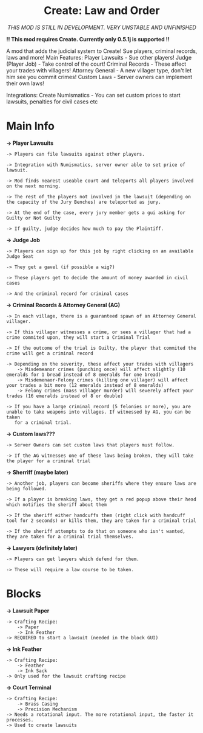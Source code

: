 <div align="center">
  <h1>Create: Law and Order</h1>

  <em>THIS MOD IS STILL IN DEVELOPMENT. VERY UNSTABLE AND UNFINISHED</em>
</div>

**!! This mod requires Create. Currently only 0.5.1j is supported !!**

A mod that adds the judicial system to Create! Sue players, criminal records, laws and more!
Main Features:
Player Lawsuits - Sue other players!
Judge (Player Job) - Take control of the court!
Criminal Records - These affect your trades with villagers!
Attorney General - A new villager type, don't let him see you commit crimes!
Custom Laws - Server owners can implement their own laws!

Integrations:
Create Numismatics - You can set custom prices to start lawsuits, penalties for civil cases etc


# Main Info

**-> Player Lawsuits**
	
 	-> Players can file lawsuits against other players.

	-> Integration with Numismatics, server owner able to set price of lawsuit.

	-> Mod finds nearest useable court and teleports all players involved on the next morning.

	-> The rest of the players not involved in the lawsuit (depending on the capacity of the Jury Benches) are teleported as jury.

	-> At the end of the case, every jury member gets a gui asking for Guilty or Not Guilty

	-> If guilty, judge decides how much to pay the Plaintiff.

**-> Judge Job**
	
	-> Players can sign up for this job by right clicking on an available Judge Seat

	-> They get a gavel (if possible a wig?)

	-> These players get to decide the amount of money awarded in civil cases

	-> And the criminal record for criminal cases

**-> Criminal Records & Attorney General (AG)**

	-> In each village, there is a guaranteed spawn of an Attorney General villager.

	-> If this villager witnesses a crime, or sees a villager that had a crime commited upon, they will start a Criminal Trial

	-> If the outcome of the trial is Guilty, the player that commited the crime will get a criminal record

	-> Depending on the severity, these affect your trades with villagers
		-> Misdemeanor crimes (punching once) will affect slightly (10 emeralds for 1 bread instead of 8 emeralds for one bread)
		-> Misdemenaor-Felony crimes (killing one villager) will affect your trades a bit more (12 emeralds instead of 8 emeralds)
		-> Felony crimes (mass villager murder) will severely affect your trades (16 emeralds instead of 8 or double)

	-> If you have a large criminal record (5 felonies or more), you are unable to take weapons into villages. If witnessed by AG, you can be taken
	   for a criminal trial.

**-> Custom laws???**

	-> Server Owners can set custom laws that players must follow.

	-> If the AG witnesses one of these laws being broken, they will take the player for a criminal trial
	
**-> Sherriff (maybe later)**

	-> Another job, players can become sheriffs where they ensure laws are being followed.
	
	-> If a player is breaking laws, they get a red popup above their head which notifies the sheriff about them

	-> If the sheriff either handcuffs them (right click with handcuff tool for 2 seconds) or kills them, they are taken for a criminal trial

	-> If the sheriff attempts to do that on someone who isn't wanted, they are taken for a criminal trial themselves.

**-> Lawyers (definitely later)**

	-> Players can get lawyers which defend for them.
	
	-> These will require a law course to be taken.

# Blocks
**-> Lawsuit Paper**

	-> Crafting Recipe:
		-> Paper
		-> Ink Feather
	-> REQUIRED to start a lawsuit (needed in the block GUI)
**-> Ink Feather**

	-> Crafting Recipe:
		-> Feather
		-> Ink Sack
	-> Only used for the lawsuit crafting recipe
**-> Court Terminal**

	-> Crafting Recipe:
		-> Brass Casing
		-> Precision Mechanism
	-> Needs a rotational input. The more rotational input, the faster it processes.
	-> Used to create lawsuits